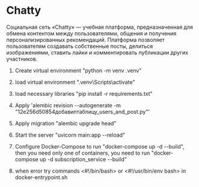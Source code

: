 # Chatty
 Социальная сеть «Chatty» — учебная платформа, предназначенная для обмена контентом между  пользователями, общения и получения персонализированных рекомендаций. Платформа позволяет  пользователям создавать собственные посты, делиться изображениями, ставить лайки и  комментировать публикации других участников.


1. Create virtual environment "python -m venv .venv"
2. load virtual environment ".venv\Scripts\activate"
3. load necessary libraries "pip install -r requirements.txt"
4. Apply 'alembic revision --autogenerate -m "12e256d50854добавилтаблицу_users_and_post.py"'
5.   Apply migration "alembic upgrade head" 
6.  Start the server "uvicorn main:app --reload"

7. Configure Docker-Compose to run "docker-compose up -d --build", then you need only one of containers, you need to run "docker-compose up -d subscription_service --build"

8. when error try commands <#!/bin/bash> or <#!/usr/bin/env bash> in docker-entrypoint.sh

